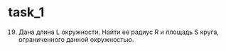 # task_1
19.	Дана длина L окружности. Найти ее радиус R и площадь S круга, ограниченного данной окружностью.
